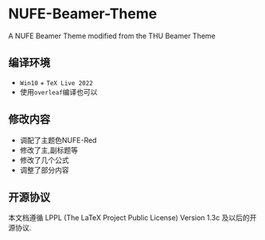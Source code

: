 # NUFE-Beamer-Theme
A NUFE Beamer Theme modified from the THU Beamer Theme
## 编译环境

* `Win10` + `TeX Live 2022`
* 使用`overleaf`编译也可以

## 修改内容
* 调配了主题色NUFE-Red
* 修改了主,副标题等
* 修改了几个公式
* 调整了部分内容

## 开源协议

本文档遵循 LPPL (The LaTeX Project Public License) Version 1.3c  及以后的开源协议.
